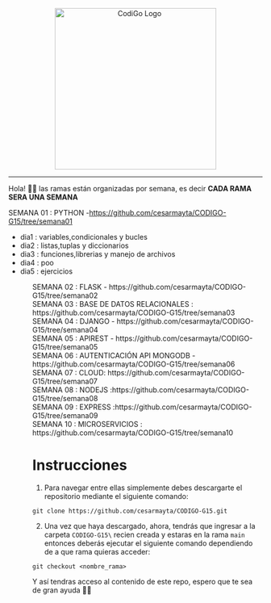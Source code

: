 <p align="center">
  <a href="https://www.tecsup.edu.pe/desarrolloweb/" target="blank"><img src="https://www.tecsup.edu.pe/desarrolloweb/img/logo-cod.svg" width="320" alt="CodiGo Logo" /></a>
</p>

---

Hola! 👋🏻 las ramas están organizadas por semana, es decir **CADA RAMA SERA UNA SEMANA**

SEMANA 01 : PYTHON  -https://github.com/cesarmayta/CODIGO-G15/tree/semana01</br>
<ul>
  <li>dia1 : variables,condicionales y bucles</li>
  <li>dia2 : listas,tuplas y diccionarios</li>
  <li>dia3 : funciones,librerias y manejo de archivos</li>
  <li>dia4 : poo</li>
  <li>dia5 : ejercicios</li>
<ul>
SEMANA 02 : FLASK - https://github.com/cesarmayta/CODIGO-G15/tree/semana02</br>
SEMANA 03 : BASE DE DATOS RELACIONALES : https://github.com/cesarmayta/CODIGO-G15/tree/semana03</br>
SEMANA 04 : DJANGO - https://github.com/cesarmayta/CODIGO-G15/tree/semana04</br>
SEMANA 05 : APIREST - https://github.com/cesarmayta/CODIGO-G15/tree/semana05</br>
SEMANA 06 : AUTENTICACIÓN API MONGODB -https://github.com/cesarmayta/CODIGO-G15/tree/semana06</br>
SEMANA 07 : CLOUD: https://github.com/cesarmayta/CODIGO-G15/tree/semana07</br>
SEMANA 08 : NODEJS :https://github.com/cesarmayta/CODIGO-G15/tree/semana08</br>
SEMANA 09 : EXPRESS :https://github.com/cesarmayta/CODIGO-G15/tree/semana09</br>
SEMANA 10 : MICROSERVICIOS : https://github.com/cesarmayta/CODIGO-G15/tree/semana10</br>


# Instrucciones

1. Para navegar entre ellas simplemente debes descargarte el repositorio mediante el siguiente comando:

```
git clone https://github.com/cesarmayta/CODIGO-G15.git
```

2. Una vez que haya descargado, ahora, tendrás que ingresar a la carpeta `CODIGO-G15\` recien creada y estaras en la rama `main` entonces deberás ejecutar el siguiente comando dependiendo de a que rama quieras acceder:

```
git checkout <nombre_rama>
```

Y así tendras acceso al contenido de este repo, espero que te sea de gran ayuda 🙌🏻
